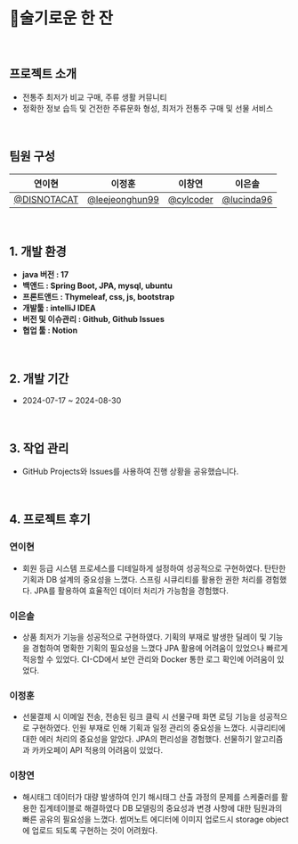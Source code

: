 
# 🍶술기로운 한 잔

<br>

## 프로젝트 소개
- 전통주 최저가 비교 구매, 주류 생활 커뮤니티
- 정확한 정보 습득 및 건전한 주류문화 형성, 최저가 전통주 구매 및 선물 서비스


<br>

## 팀원 구성
<div align="center">

| **연이현** | **이정훈** | **이창연** | **이은솔** |
| :------: |  :------: | :------: | :------: |
|[@DISNOTACAT](https://github.com/DISNOTACAT)|[@leejeonghun99](https://github.com/leejeonghun99)|[@cylcoder](https://github.com/cylcoder)|[@lucinda96](https://github.com/lucinda96)| 
     
</div>

<br>


## 1. 개발 환경

- **java 버전 : 17**
- **백앤드 : Spring Boot, JPA, mysql, ubuntu**
- **프론트앤드 : Thymeleaf, css, js, bootstrap**
- **개발툴 : intelliJ IDEA**
- **버전 및 이슈관리 : Github, Github Issues**
- **협업 툴 : Notion**


<br>

## 2. 개발 기간
- 2024-07-17 ~ 2024-08-30

<br>

## 3. 작업 관리
- GitHub Projects와 Issues를 사용하여 진행 상황을 공유했습니다.

<br>

## 4. 프로젝트 후기

### 연이현
- 회원 등급 시스템 프로세스를 디테일하게 설정하여 성공적으로 구현하였다.
  탄탄한 기획과 DB 설계의 중요성을 느꼈다. 스프링 시큐리티를 활용한 권한 처리를 경험했다.
  JPA를 활용하여 효율적인 데이터 처리가 가능함을 경험했다.

### 이은솔
- 상품 최저가 기능을 성공적으로 구현하였다.
  기획의 부재로 발생한 딜레이 및 기능을 경험하여 명확한 기획의 필요성을 느꼈다
  JPA 활용에 어려움이 있었으나 빠르게 적응할 수 있었다. CI-CD에서 보안 관리와 Docker 통한 로그 확인에 어려움이 있었다.

### 이정훈
- 선물결제 시 이메일 전송, 전송된 링크 클릭 시 선물구매 화면 로딩 기능을 성공적으로 구현하였다.
  인원 부재로 인해 기획과 일정 관리의 중요성을 느꼈다. 시큐리티에 대한 에러 처리의 중요성을 알았다.
  JPA의 편리성을 경험했다. 선물하기 알고리즘과 카카오페이 API 적용의 어려움이 있었다.

### 이창연
- 해시태그 데이터가 대량 발생하여 인기 해시태그 산출 과정의 문제를 스케줄러를 활용한 집계테이블로 해결하였다
  DB 모델링의 중요성과 변경 사항에 대한 팀원과의 빠른 공유의 필요성을 느꼈다.
  썸머노트 에디터에 이미지 업로드시 storage object에 업로드 되도록 구현하는 것이 어려웠다.
